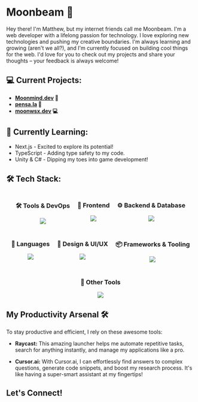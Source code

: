 # Moonbeam 🚀

Hey there! I'm Matthew, but my internet friends call me Moonbeam. I'm a web developer with a lifelong passion for technology. I love exploring new technologies and pushing my creative boundaries. I'm always learning and growing (aren't we all?), and I'm currently focused on building cool things for the web. I'd love for you to check out my projects and share your thoughts – your feedback is always welcome!

## 💻 Current Projects:

* **[Moonmind.dev](https://www.moonmind.dev) 🚀**
* **[pensa.la](https://www.pensa.la) 💌**
* **[moonwsx.dev](https://www.moonbeamws.dev) 💻**


## 🌱 Currently Learning:

* Next.js -  Excited to explore its potential!
* TypeScript -  Adding type safety to my code.
* Unity & C# - Dipping my toes into game development!

## 🛠️ Tech Stack:

<div align="center" style="display: flex; flex-wrap: wrap; gap: 20px; justify-content: center;">
  <div>
    <h3>🛠 Tools & DevOps</h3>
    <img src="https://skillicons.dev/icons?i=git,vercel,npm" />
  </div>
  <div>
    <h3>📱 Frontend</h3>
    <img src="https://skillicons.dev/icons?i=nextjs,react,tailwind,vite" />
  </div>
  <div>
    <h3>⚙️ Backend & Database</h3>
    <img src="https://skillicons.dev/icons?i=supabase,firebase" />
  </div>
  <div>
    <h3>💾 Languages</h3>
    <img src="https://skillicons.dev/icons?i=ts,js,cs" />
  </div>
  <div>
    <h3>🎨 Design & UI/UX</h3>
    <img src="https://skillicons.dev/icons?i=figma" />
  </div>
  <div>
    <h3>📦 Frameworks & Tooling</h3>
    <img src="https://skillicons.dev/icons?i=electron,unity" />
  </div>
  <div>
    <h3>🔗 Other Tools</h3>
    <img src="https://skillicons.dev/icons?i=apple,discord" />
  </div>
</div>


## My Productivity Arsenal 🛠️

To stay productive and efficient, I rely on these awesome tools:

* **Raycast:** This amazing launcher helps me automate repetitive tasks, search for anything instantly, and manage my applications like a pro.

* **Cursor.ai:** With Cursor.ai, I can effortlessly find answers to complex questions, generate code snippets, and boost my research process. It's like having a super-smart assistant at my fingertips!

## Let's Connect!
